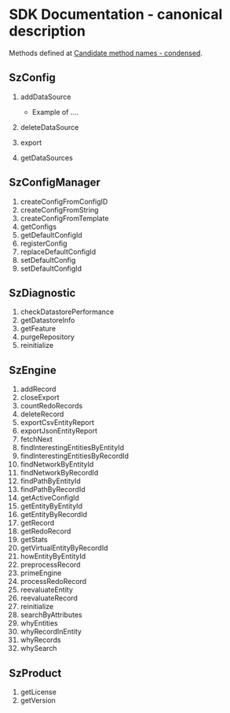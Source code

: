 # SDK Documentation - canonical description

Methods defined at [Candidate method names - condensed].

## SzConfig

1. addDataSource

    - Example of ....

1. deleteDataSource
1. export
1. getDataSources

## SzConfigManager

1. createConfigFromConfigID
1. createConfigFromString
1. createConfigFromTemplate
1. getConfigs
1. getDefaultConfigId
1. registerConfig
1. replaceDefaultConfigId
1. setDefaultConfig
1. setDefaultConfigId

## SzDiagnostic

1. checkDatastorePerformance
1. getDatastoreInfo
1. getFeature
1. purgeRepository
1. reinitialize

## SzEngine

1. addRecord
1. closeExport
1. countRedoRecords
1. deleteRecord
1. exportCsvEntityReport
1. exportJsonEntityReport
1. fetchNext
1. findInterestingEntitiesByEntityId
1. findInterestingEntitiesByRecordId
1. findNetworkByEntityId
1. findNetworkByRecordId
1. findPathByEntityId
1. findPathByRecordId
1. getActiveConfigId
1. getEntityByEntityId
1. getEntityByRecordId
1. getRecord
1. getRedoRecord
1. getStats
1. getVirtualEntityByRecordId
1. howEntityByEntityId
1. preprocessRecord
1. primeEngine
1. processRedoRecord
1. reevaluateEntity
1. reevaluateRecord
1. reinitialize
1. searchByAttributes
1. whyEntities
1. whyRecordInEntity
1. whyRecords
1. whySearch

## SzProduct

1. getLicense
2. getVersion

[Candidate method names - condensed]: https://github.com/senzing-garage/knowledge-base/blob/main/proposals/SDKs-for-V4/canonical-names-condensed.md
